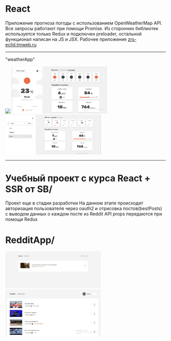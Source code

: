 # React

Приложение прогноза погоды с использованием OpenWeatherMap API. Все запросы работают при помощи Promise. Из сторонних библиотек используется только Redux и подключен preloader, остальной функционал написан на JS и JSX. Рабочее приложение <a href="https://zrs-eclid.tmweb.ru/">zrs-eclid.tmweb.ru</a>

_____

"weatherApp"

<img style="width:300px;" src="https://github.com/ZhadanovRoman/ReactJS/blob/masterReact/react-img/1.bmp"> <img style="width:300px;" src="https://github.com/ZhadanovRoman/ReactJS/blob/masterReact/react-img/3.jpg">
<img style="width:300px;" src="https://github.com/ZhadanovRoman/ReactJS/blob/masterReact/react-img/7.jpg">


_____

# Учебный проект с курса React + SSR от SB/ 
Проект еще в стадии разработки
Hа данном этапе происходит авторизация пользователя через oauth2 и отрисовка постов(bestPosts) с выводом данных о каждом посте из Reddit API
props передаются при помощи Redux

# RedditApp/

<img style="width:300px;" src="https://github.com/ZhadanovRoman/ReactJS/blob/masterReact/react-img/reddi1.jpg">  <img style="width:300px;" src="https://github.com/ZhadanovRoman/ReactJS/blob/masterReact/react-img/1.jpg">

